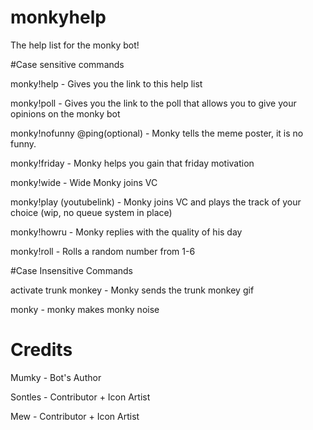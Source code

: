 # monkyhelp
The help list for the monky bot!

#Case sensitive commands

monky!help - Gives you the link to this help list

monky!poll - Gives you the link to the poll that allows you to give your opinions on the monky bot

monky!nofunny @ping(optional) - Monky tells the meme poster, it is no funny.

monky!friday - Monky helps you gain that friday motivation

monky!wide - Wide Monky joins VC

monky!play (youtubelink) - Monky joins VC and plays the track of your choice (wip, no queue system in place)

monky!howru - Monky replies with the quality of his day

monky!roll - Rolls a random number from 1-6

#Case Insensitive Commands

activate trunk monkey - Monky sends the trunk monkey gif

monky - monky makes monky noise

# Credits

Mumky - Bot's Author

Sontles - Contributor + Icon Artist

Mew - Contributor + Icon Artist
